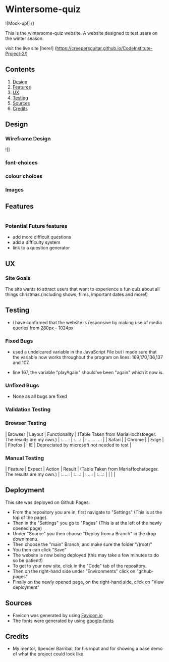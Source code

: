 # Wintersome-quiz

![Mock-up!] ()

This is the wintersome-quiz website. A website designed to test users on the winter season.

visit the live site [here!] (https://creepersguitar.github.io/CodeInstitute-Project-2/)

## Contents
1. [Design](#design)
2. [Features](#features)
3. [UX](#ux)
4. [Testing](#testing)
5. [Sources](#sources)
6. [Credits](#credits)


## Design

### Wireframe Design

![]
### font-choices

### colour choices

### Images

## Features

![]()

### Potential Future features
 - add more difficult questions
 - add a difficulty system
 - link to a question generator
## UX
### Site Goals
The site wants to attract users that want to experience a fun quiz about all things christmas.(including shows, films, important dates and more!)
## Testing
 - i have confirmed that the website is responsive by making use of media queries from 280px - 1024px

### Fixed Bugs
 - used a undelcared variable in the JavaScript File but i made sure that the variable now works throughout the program on lines: 169,170,136,137 and 107.
 
 - line 167, the variable "playAgain" should've been "again" which it now is.
### Unfixed Bugs
- None as all bugs are fixed
### Validation Testing

### Browser Testing

| Browser | Layout | Functionality | (Table Taken from MariaHochstoeger. The results are my own.)
| :.....: | :....: | :...........: |
| Safari  |
| Chrome  |
| Edge    |
| Firefox |
| IE      | Depreciated by microsoft not needed to test |
### Manual Testing
| Feature | Expect | Action | Result | (Table Taken from MariaHochstoeger. The results are my own.)
| :.....: | :....: | :....: | :....: |
|
|
|
## Deployment
This site was deployed on Github Pages:
- From the repository you are in, first navigate to "Settings" (This is at the top of the page).
- Then in the "Settings" you go to "Pages" (This is at the left of the newly opened page)
- Under "Source" you then choose "Deploy from a Branch" in the drop down menu.
- Then choose the "main" Branch, and make sure the folder "/(root)"
- You then can click "Save"
- The website is now being deployed (this may take a few minutes to do so be patient!)
- To get to your new site, click in the "Code" tab of the repository.
- Then on the right-hand side under "Environments" click on "github-pages"
- Finally on the newly opened page, on the right-hand side, click on "View deployment"
## Sources
- Favicon was generated by using [Favicon.io](https://favicon.io/)
- The fonts were generated by using [google-fonts](https://fonts.google.com/)
## Credits
- My mentor, Spencer Barribal, for his input and for showing a base demo of what the project could look like.